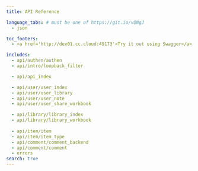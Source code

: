 ```yaml
---
title: API Reference

language_tabs: # must be one of https://git.io/vQNgJ
  - json

toc_footers:
  - <a href='http://dev01.cc.cloud:49173'>Try it out using Swagger</a>

includes:
  - api/authen/authen
  - api/intro/loopback_filter

  - api/api_index

  - api/user/user_index
  - api/user/user_library
  - api/user/user_note
  - api/user/user_share_workbook

  - api/library/library_index
  - api/library/library_workbook
 
  - api/item/item
  - api/item/item_type
  - api/comment/comment_backend
  - api/comment/comment
  - errors
search: true
---
```

